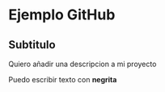 # Ejemplo GitHub
## Subtitulo
Quiero añadir una descripcion a mi proyecto

Puedo escribir texto con **negrita**
